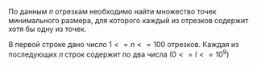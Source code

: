 По данным 𝑛 отрезкам необходимо найти множество точек минимального размера, для которого каждый из отрезков содержит хотя бы одну из точек.

В первой строке дано число $1 <= n <= 100$ отрезков. Каждая из последующих 𝑛 строк содержит по два числа $(0<=l<=10^9)$
